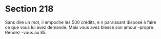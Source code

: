 # Section 218

Sans dire un mot, il empoche les 500 crédits, e n paraissant
disposé à faire ce que vous lui avez demandé. Mais vous avez
blessé son amour -propre. Rendez -vous au 85.